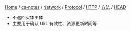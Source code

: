 [Home](https://mengxianbin.github.io) /
[cs-notes](https://mengxianbin.github.io/cs-notes/site) /
[Network](https://mengxianbin.github.io/cs-notes/site/Network) /
[Protocol](https://mengxianbin.github.io/cs-notes/site/Network/Protocol) /
[HTTP](https://mengxianbin.github.io/cs-notes/site/Network/Protocol/HTTP) /
[方法](https://mengxianbin.github.io/cs-notes/site/Network/Protocol/HTTP/%E6%96%B9%E6%B3%95) /
[HEAD](https://mengxianbin.github.io/cs-notes/site/Network/Protocol/HTTP/%E6%96%B9%E6%B3%95/HEAD)

* 不返回实体主体
* 主要用于确认 URL 有效性、资源更新时间等
